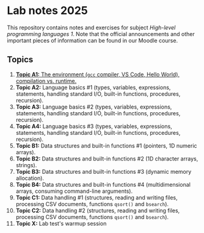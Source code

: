 # Lab notes 2025

This repository contains notes and exercises for subject *High-level programming languages 1*. Note that the official announcements and other important pieces of information can be found in our Moodle course.

## Topics

1. [**Topic A1:** The environment (`gcc` compiler, VS Code, Hello World), compilation vs. runtime.](./week-01/README.md)
1. **Topic A2:** Language basics #1 (types, variables, expressions, statements, handling standard I/O, built-in functions, procedures, recursion).
1. **Topic A3:** Language basics #2 (types, variables, expressions, statements, handling standard I/O, built-in functions, procedures, recursion).
1. **Topic A4:** Language basics #3 (types, variables, expressions, statements, handling standard I/O, built-in functions, procedures, recursion).
1. **Topic B1:** Data structures and built-in functions #1 (pointers, 1D numeric arrays).
1. **Topic B2:** Data structures and built-in functions #2 (1D character arrays, strings).
1. **Topic B3:** Data structures and built-in functions #3 (dynamic memory allocation).
1. **Topic B4:** Data structures and built-in functions #4 (multidimensional arrays, consuming command-line arguments).
1. **Topic C1:** Data handling #1 (structures, reading and writing files, processing CSV documents, functions `qsort()` and `bsearch`).
1. **Topic C2:** Data handling #2 (structures, reading and writing files, processing CSV documents, functions `qsort()` and `bsearch`).
1. **Topic X:** Lab test's warmup session

